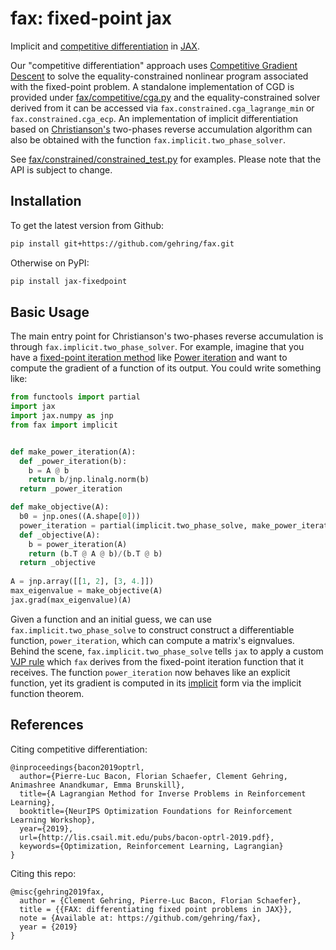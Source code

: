 # fax: fixed-point jax 

Implicit and [competitive differentiation](https://optrl2019.github.io/assets/accepted_papers/70.pdf) in [JAX](https://github.com/google/jax).

Our "competitive differentiation" approach uses [Competitive Gradient Descent](https://arxiv.org/abs/1905.12103) to solve the equality-constrained nonlinear program associated with the fixed-point problem. A standalone implementation of CGD is provided under [fax/competitive/cga.py](fax/competitive/cga.py) and the equality-constrained solver derived from it can be accessed via `fax.constrained.cga_lagrange_min` or `fax.constrained.cga_ecp`. An implementation of implicit differentiation based on [Christianson's](https://doi.org/10.1080/10556789408805572) two-phases reverse accumulation algorithm can also be obtained with the function `fax.implicit.two_phase_solver`.

See [fax/constrained/constrained_test.py](fax/constrained/constrained_test.py) for examples. Please note that the API is subject to change.

## Installation


To get the latest version from Github: 
```sh
pip install git+https://github.com/gehring/fax.git
```

Otherwise on PyPI:
```sh
pip install jax-fixedpoint
```
## Basic Usage
The main entry point for Christianson's two-phases reverse accumulation is through `fax.implicit.two_phase_solver`. For example, imagine that you have a [fixed-point iteration method](https://en.wikipedia.org/wiki/Fixed-point_iteration) like [Power iteration](https://en.wikipedia.org/wiki/Power_iteration) and want to compute the gradient of a function of its output. You could write something like: 
```python
from functools import partial
import jax
import jax.numpy as jnp
from fax import implicit


def make_power_iteration(A):
  def _power_iteration(b):
    b = A @ b
    return b/jnp.linalg.norm(b)
  return _power_iteration

def make_objective(A):
  b0 = jnp.ones((A.shape[0]))
  power_iteration = partial(implicit.two_phase_solve, make_power_iteration, b0)
  def _objective(A):
    b = power_iteration(A)
    return (b.T @ A @ b)/(b.T @ b)
  return _objective
  
A = jnp.array([[1, 2], [3, 4.]])
max_eigenvalue = make_objective(A)
jax.grad(max_eigenvalue)(A)
```
Given a function and an initial guess, we can use `fax.implicit.two_phase_solve` to construct construct a differentiable function, `power_iteration`, which can compute a matrix's eignvalues. Behind the scene, `fax.implicit.two_phase_solve` tells `jax` to apply a custom [VJP rule](https://jax.readthedocs.io/en/latest/jax.html#jax.vjp) which `fax` derives from the fixed-point iteration function that it receives. The function `power_iteration` now behaves like an explicit function, yet its gradient is computed in its [implicit](https://en.wikipedia.org/wiki/Implicit_function) form via the implicit function theorem. 

## References

Citing competitive differentiation:

```
@inproceedings{bacon2019optrl,
  author={Pierre-Luc Bacon, Florian Schaefer, Clement Gehring, Animashree Anandkumar, Emma Brunskill},
  title={A Lagrangian Method for Inverse Problems in Reinforcement Learning},
  booktitle={NeurIPS Optimization Foundations for Reinforcement Learning Workshop},
  year={2019},
  url={http://lis.csail.mit.edu/pubs/bacon-optrl-2019.pdf},
  keywords={Optimization, Reinforcement Learning, Lagrangian}
}
```

Citing this repo:

```
@misc{gehring2019fax,
  author = {Clement Gehring, Pierre-Luc Bacon, Florian Schaefer},
  title = {{FAX: differentiating fixed point problems in JAX}},
  note = {Available at: https://github.com/gehring/fax},
  year = {2019}
}
```
